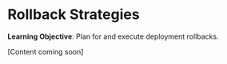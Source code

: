 # Rollback Strategies

**Learning Objective**: Plan for and execute deployment rollbacks.

[Content coming soon]
